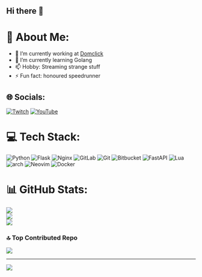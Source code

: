 ## Hi there 👋

# 💫 About Me:
- 🔭 I’m currently working at [Domclick](https://domclick.ru/)
- 🌱 I’m currently learning Golang
- 📫 Hobby: Streaming strange stuff
- ⚡ Fun fact: honoured speedrunner


## 🌐 Socials:
[![Twitch](https://img.shields.io/badge/Twitch-%239146FF.svg?logo=Twitch&logoColor=white)](https://twitch.tv/gunlinux) [![YouTube](https://img.shields.io/badge/YouTube-%23FF0000.svg?logo=YouTube&logoColor=white)](https://youtube.com/@gunlinux) 

# 💻 Tech Stack:

![Python](https://img.shields.io/badge/python-3670A0?style=for-the-badge&logo=python&logoColor=ffdd54) ![Flask](https://img.shields.io/badge/flask-%23000.svg?style=for-the-badge&logo=flask&logoColor=white) ![Nginx](https://img.shields.io/badge/nginx-%23009639.svg?style=for-the-badge&logo=nginx&logoColor=white) ![GitLab](https://img.shields.io/badge/gitlab-%23181717.svg?style=for-the-badge&logo=gitlab&logoColor=white) ![Git](https://img.shields.io/badge/git-%23F05033.svg?style=for-the-badge&logo=git&logoColor=white) ![Bitbucket](https://img.shields.io/badge/bitbucket-%230047B3.svg?style=for-the-badge&logo=bitbucket&logoColor=white) ![FastAPI](https://img.shields.io/badge/FastAPI-005571?style=for-the-badge&logo=fastapi) ![Lua](https://img.shields.io/badge/lua-%232C2D72.svg?style=for-the-badge&logo=lua&logoColor=white) ![arch](https://img.shields.io/badge/-btw%20i%20use%20arch-1793D1?style=for-the-badge&logo=archlinux&logoColor=white) ![Neovim](https://img.shields.io/badge/-Neovim-57A143?style=for-the-badge&logo=Neovim&logoColor=white) ![Docker](https://img.shields.io/badge/-Docker-05529c?style=for-the-badge&logo=docker&logoColor=white)
# 📊 GitHub Stats:
![](https://github-readme-stats.vercel.app/api?username=gunlinux&theme=dark&hide_border=false&include_all_commits=false&count_private=false)<br/>
![](https://github-readme-streak-stats.herokuapp.com/?user=gunlinux&theme=dark&hide_border=false)<br/>
![](https://github-readme-stats.vercel.app/api/top-langs/?username=gunlinux&theme=dark&hide_border=false&include_all_commits=false&count_private=false&layout=compact)

### 🔝 Top Contributed Repo
![](https://github-contributor-stats.vercel.app/api?username=gunlinux&limit=5&theme=solarized-dark&combine_all_yearly_contributions=true)

---
[![](https://visitcount.itsvg.in/api?id=gunlinux&icon=0&color=0)](https://visitcount.itsvg.in)

<!-- Proudly created with GPRM ( https://gprm.itsvg.in ) -->
